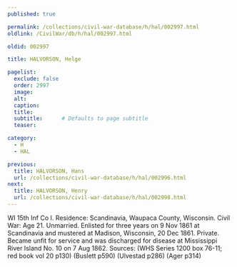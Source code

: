 ```yaml
---
published: true

permalink: /collections/civil-war-database/h/hal/002997.html
oldlink: /CivilWar/db/h/hal/002997.html

oldid: 002997

title: HALVORSON, Helge

pagelist:
  exclude: false
  order: 2997
  image: 
  alt:
  caption:
  title:
  subtitle:      # Defaults to page subtitle
  teaser:

category: 
  - H 
  - HAL

previous:
  title: HALVORSON, Hans
  url: /collections/civil-war-database/h/hal/002996.html  
next:
  title: HALVORSON, Henry
  url: /collections/civil-war-database/h/hal/002998.html   
---
```

WI 15th Inf Co I. Residence: Scandinavia, Waupaca County, Wisconsin. Civil War: Age 21. Unmarried. Enlisted for three years on 9 Nov 1861 at Scandinavia and mustered at Madison, Wisconsin, 20 Dec 1861. Private. Became unfit for service and was discharged for disease at Mississippi River Island No. 10 on 7 Aug 1862. Sources: (WHS Series 1200 box 76-11; red book vol 20 p130) (Buslett p590) (Ulvestad p286) (Ager p314)